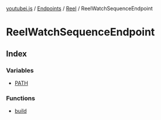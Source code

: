 [youtubei.js](../../../../../../README.md) / [Endpoints](../../../../README.md) / [Reel](../../README.md) / ReelWatchSequenceEndpoint

# ReelWatchSequenceEndpoint

## Index

### Variables

- [PATH](variables/PATH.md)

### Functions

- [build](functions/build.md)

